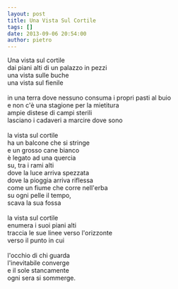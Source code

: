 ```yaml
---
layout: post
title: Una Vista Sul Cortile
tags: []
date: 2013-09-06 20:54:00
author: pietro
---
```

Una vista sul cortile<br/>dai piani alti di un palazzo in pezzi<br/>una vista sulle buche<br/>una vista sul fienile<br/><br/>in una terra dove nessuno consuma i propri pasti al buio<br/>e non c'è una stagione per la mietitura<br/>ampie distese di campi sterili<br/>lasciano i cadaveri a marcire dove sono<br/><br/>la vista sul cortile<br/>ha un balcone che si stringe<br/>e un grosso cane bianco<br/>è legato ad una quercia<br/>su, tra i rami alti<br/>dove la luce arriva spezzata<br/>dove la pioggia arriva riflessa<br/>come un fiume che corre nell'erba<br/>su ogni pelle il tempo,<br/>scava la sua fossa<br/><br/>la vista sul cortile<br/>enumera i suoi piani alti<br/>traccia le sue linee verso l'orizzonte<br/>verso il punto in cui<br/><br/>l'occhio di chi guarda<br/>l'inevitabile converge<br/>e il sole stancamente<br/>ogni sera si sommerge.

